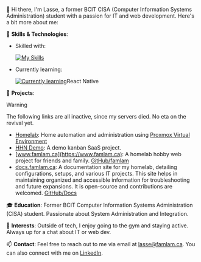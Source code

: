 👋 Hi there, I'm Lasse, a former BCIT CISA (Computer Information Systems Administration) student with a passion for IT and web development. Here's a bit more about me:

🚀 **Skills & Technologies**:

- Skilled with:

  [![My Skills](https://skillicons.dev/icons?i=windows,bash,azure,aws,cloudflare,react,next,ts,tailwind,mysql,prisma)](https://skillicons.dev)

- Currently learning:

  [![Currently learning](https://skillicons.dev/icons?i=react)](https://skillicons.dev)React Native

💼 **Projects**:

> [!WARNING]  
> The following links are all inactive, since my servers died. No eta on the revival yet.

- [Homelab](https://app.famlam.ca/dashboard): Home automation and administration using [Proxmox Virtual Environment](https://www.proxmox.com/en/proxmox-virtual-environment/overview)
- [HHN Demo](https://demo.famlam.ca): A demo kanban SaaS project.
- [www.famlam.ca](https://www.famlam.ca): A homelab hobby web project for friends and family. [GitHub/famlam](https://github.com/SlickYeet/famlam)
- [docs.famlam.ca](https://docs.famlam.ca): A documentation site for my homelab, detailing configurations, setups, and various IT projects. This site helps in maintaining organized and accessible information for troubleshooting and future expansions. It is open-source and contributions are welcomed. [GitHub/Docs](https://github.com/famlam-ca/hhn-documentation)

🎓 **Education**:
Former BCIT Computer Information Systems Administration (CISA) student. Passionate about System Administration and Integration.

🌟 **Interests**:
Outside of tech, I enjoy going to the gym and staying active. Always up for a chat about IT or web dev.

📫 **Contact**:
Feel free to reach out to me via email at [lasse@famlam.ca](mailto:lasse@famlam.ca). You can also connect with me on [LinkedIn](https://www.linkedin.com/in/lasse-lammers-90a050234/).
